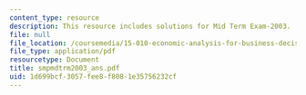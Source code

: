 ```yaml
---
content_type: resource
description: This resource includes solutions for Mid Term Exam-2003.
file: null
file_location: /coursemedia/15-010-economic-analysis-for-business-decisions-fall-2004/1d699bcf3057fee8f8081e35756232cf_smpmdtrm2003_ans.pdf
file_type: application/pdf
resourcetype: Document
title: smpmdtrm2003_ans.pdf
uid: 1d699bcf-3057-fee8-f808-1e35756232cf
---
```

